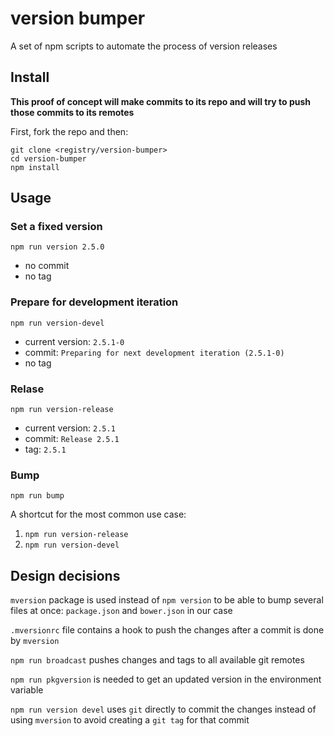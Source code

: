 version bumper
==============

A set of npm scripts to automate the process of version releases

Install
-------

**This proof of concept will make commits to its repo and will try to push
those commits to its remotes**

First, fork the repo and then:

    git clone <registry/version-bumper>
    cd version-bumper
    npm install

Usage
-----

### Set a fixed version

    npm run version 2.5.0

  * no commit
  * no tag

### Prepare for development iteration

    npm run version-devel

  * current version: `2.5.1-0`
  * commit: `Preparing for next development iteration (2.5.1-0)`
  * no tag

### Relase

    npm run version-release

  * current version: `2.5.1`
  * commit: `Release 2.5.1`
  * tag: `2.5.1`

### Bump

    npm run bump

A shortcut for the most common use case:

 1. `npm run version-release`
 2. `npm run version-devel`

Design decisions
----------------

`mversion` package is used instead of `npm version` to be able to bump several
files at once: `package.json` and `bower.json` in our case

`.mversionrc` file contains a hook to push the changes after a commit is done
by `mversion`

`npm run broadcast` pushes changes and tags to all available git remotes

`npm run pkgversion` is needed to get an updated version in the environment
variable

`npm run version devel` uses `git` directly to commit the changes instead of
using `mversion` to avoid creating a `git tag` for that commit
